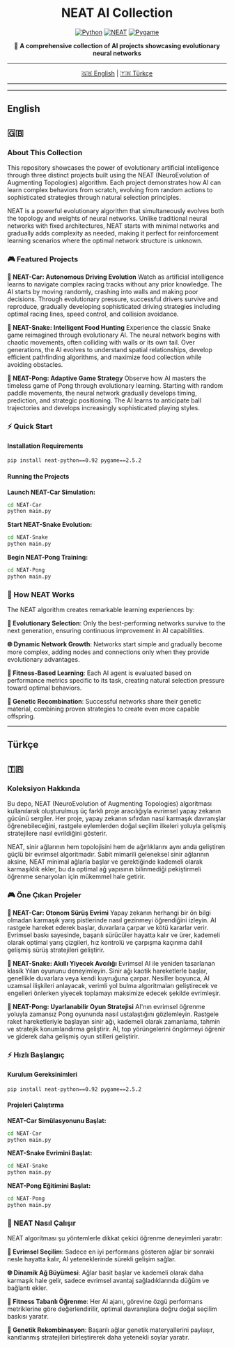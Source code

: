 <div align="center">

# NEAT AI Collection

[![Python](https://img.shields.io/badge/Python-3.8+-blue.svg)](https://python.org)
[![NEAT](https://img.shields.io/badge/NEAT-0.92-green.svg)](https://neat-python.readthedocs.io/)
[![Pygame](https://img.shields.io/badge/Pygame-2.5.2-red.svg)](https://pygame.org)

🧠 **A comprehensive collection of AI projects showcasing evolutionary neural networks**

---

[🇬🇧 English](#English) | [🇹🇷 Türkçe](#türkçe)

---

</div>

---

## English

## 🇬🇧

### About This Collection

This repository showcases the power of evolutionary artificial intelligence through three distinct projects built using the NEAT (NeuroEvolution of Augmenting Topologies) algorithm. Each project demonstrates how AI can learn complex behaviors from scratch, evolving from random actions to sophisticated strategies through natural selection principles.

NEAT is a powerful evolutionary algorithm that simultaneously evolves both the topology and weights of neural networks. Unlike traditional neural networks with fixed architectures, NEAT starts with minimal networks and gradually adds complexity as needed, making it perfect for reinforcement learning scenarios where the optimal network structure is unknown.

### 🎮 Featured Projects

**🚗 NEAT-Car: Autonomous Driving Evolution**
Watch as artificial intelligence learns to navigate complex racing tracks without any prior knowledge. The AI starts by moving randomly, crashing into walls and making poor decisions. Through evolutionary pressure, successful drivers survive and reproduce, gradually developing sophisticated driving strategies including optimal racing lines, speed control, and collision avoidance.

**🐍 NEAT-Snake: Intelligent Food Hunting**
Experience the classic Snake game reimagined through evolutionary AI. The neural network begins with chaotic movements, often colliding with walls or its own tail. Over generations, the AI evolves to understand spatial relationships, develop efficient pathfinding algorithms, and maximize food collection while avoiding obstacles.

**🏓 NEAT-Pong: Adaptive Game Strategy**
Observe how AI masters the timeless game of Pong through evolutionary learning. Starting with random paddle movements, the neural network gradually develops timing, prediction, and strategic positioning. The AI learns to anticipate ball trajectories and develops increasingly sophisticated playing styles.

### ⚡ Quick Start

#### Installation Requirements
```bash
pip install neat-python==0.92 pygame==2.5.2
```

#### Running the Projects

**Launch NEAT-Car Simulation:**
```bash
cd NEAT-Car
python main.py
```

**Start NEAT-Snake Evolution:**
```bash
cd NEAT-Snake
python main.py
```

**Begin NEAT-Pong Training:**
```bash
cd NEAT-Pong
python main.py
```

### 🔬 How NEAT Works

The NEAT algorithm creates remarkable learning experiences by:

**🧬 Evolutionary Selection**: Only the best-performing networks survive to the next generation, ensuring continuous improvement in AI capabilities.

**🌐 Dynamic Network Growth**: Networks start simple and gradually become more complex, adding nodes and connections only when they provide evolutionary advantages.

**🎯 Fitness-Based Learning**: Each AI agent is evaluated based on performance metrics specific to its task, creating natural selection pressure toward optimal behaviors.

**🔄 Genetic Recombination**: Successful networks share their genetic material, combining proven strategies to create even more capable offspring.

---

## Türkçe

## 🇹🇷 

### Koleksiyon Hakkında

Bu depo, NEAT (NeuroEvolution of Augmenting Topologies) algoritması kullanılarak oluşturulmuş üç farklı proje aracılığıyla evrimsel yapay zekanın gücünü sergiler. Her proje, yapay zekanın sıfırdan nasıl karmaşık davranışlar öğrenebileceğini, rastgele eylemlerden doğal seçilim ilkeleri yoluyla gelişmiş stratejilere nasıl evrildiğini gösterir.

NEAT, sinir ağlarının hem topolojisini hem de ağırlıklarını aynı anda geliştiren güçlü bir evrimsel algoritmadır. Sabit mimarili geleneksel sinir ağlarının aksine, NEAT minimal ağlarla başlar ve gerektiğinde kademeli olarak karmaşıklık ekler, bu da optimal ağ yapısının bilinmediği pekiştirmeli öğrenme senaryoları için mükemmel hale getirir.

### 🎮 Öne Çıkan Projeler

**🚗 NEAT-Car: Otonom Sürüş Evrimi**
Yapay zekanın herhangi bir ön bilgi olmadan karmaşık yarış pistlerinde nasıl gezinmeyi öğrendiğini izleyin. AI rastgele hareket ederek başlar, duvarlara çarpar ve kötü kararlar verir. Evrimsel baskı sayesinde, başarılı sürücüler hayatta kalır ve ürer, kademeli olarak optimal yarış çizgileri, hız kontrolü ve çarpışma kaçınma dahil gelişmiş sürüş stratejileri geliştirir.

**🐍 NEAT-Snake: Akıllı Yiyecek Avcılığı**
Evrimsel AI ile yeniden tasarlanan klasik Yılan oyununu deneyimleyin. Sinir ağı kaotik hareketlerle başlar, genellikle duvarlara veya kendi kuyruğuna çarpar. Nesiller boyunca, AI uzamsal ilişkileri anlayacak, verimli yol bulma algoritmaları geliştirecek ve engelleri önlerken yiyecek toplamayı maksimize edecek şekilde evrimleşir.

**🏓 NEAT-Pong: Uyarlanabilir Oyun Stratejisi**
AI'nın evrimsel öğrenme yoluyla zamansız Pong oyununda nasıl ustalaştığını gözlemleyin. Rastgele raket hareketleriyle başlayan sinir ağı, kademeli olarak zamanlama, tahmin ve stratejik konumlandırma geliştirir. AI, top yörüngelerini öngörmeyi öğrenir ve giderek daha gelişmiş oyun stilleri geliştirir.

### ⚡ Hızlı Başlangıç

#### Kurulum Gereksinimleri
```bash
pip install neat-python==0.92 pygame==2.5.2
```

#### Projeleri Çalıştırma

**NEAT-Car Simülasyonunu Başlat:**
```bash
cd NEAT-Car
python main.py
```

**NEAT-Snake Evrimini Başlat:**
```bash
cd NEAT-Snake
python main.py
```

**NEAT-Pong Eğitimini Başlat:**
```bash
cd NEAT-Pong
python main.py
```

### 🔬 NEAT Nasıl Çalışır

NEAT algoritması şu yöntemlerle dikkat çekici öğrenme deneyimleri yaratır:

**🧬 Evrimsel Seçilim**: Sadece en iyi performans gösteren ağlar bir sonraki nesle hayatta kalır, AI yeteneklerinde sürekli gelişim sağlar.

**🌐 Dinamik Ağ Büyümesi**: Ağlar basit başlar ve kademeli olarak daha karmaşık hale gelir, sadece evrimsel avantaj sağladıklarında düğüm ve bağlantı ekler.

**🎯 Fitness Tabanlı Öğrenme**: Her AI ajanı, görevine özgü performans metriklerine göre değerlendirilir, optimal davranışlara doğru doğal seçilim baskısı yaratır.

**🔄 Genetik Rekombinasyon**: Başarılı ağlar genetik materyallerini paylaşır, kanıtlanmış stratejileri birleştirerek daha yetenekli soylar yaratır.
